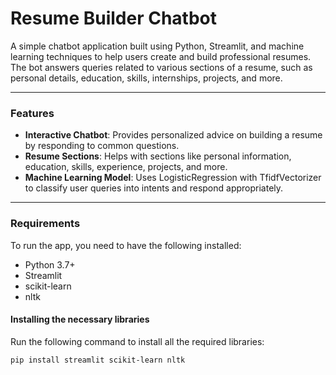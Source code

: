 # Resume Builder Chatbot

A simple chatbot application built using Python, Streamlit, and machine learning techniques to help users create and build professional resumes. The bot answers queries related to various sections of a resume, such as personal details, education, skills, internships, projects, and more.

---

### **Features**
- **Interactive Chatbot**: Provides personalized advice on building a resume by responding to common questions.
- **Resume Sections**: Helps with sections like personal information, education, skills, experience, projects, and more.
- **Machine Learning Model**: Uses LogisticRegression with TfidfVectorizer to classify user queries into intents and respond appropriately.

---

### **Requirements**
To run the app, you need to have the following installed:
- Python 3.7+
- Streamlit
- scikit-learn
- nltk

#### **Installing the necessary libraries**
Run the following command to install all the required libraries:
```bash
pip install streamlit scikit-learn nltk
